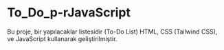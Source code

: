 # To_Do_p-rJavaScript
Bu proje, bir yapılacaklar listesidir (To-Do List)   HTML, CSS (Tailwind CSS), ve JavaScript kullanarak geliştirilmiştir.
